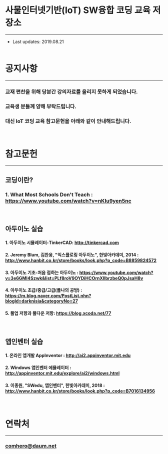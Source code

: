 # 사물인터넷기반(IoT) SW융합 코딩 교육 저장소
----------------------------------------------------
* Last updates: 2019.08.21
<br><br>

# 공지사항
---------------------------------------------------------------
### 교재 편찬을 위해 당분간 강의자료를 올리지 못하게 되었습니다. 
### 교육생 분들께 양해 부탁드립니다.
### 대신 IoT 코딩 교육 참고문헌을 아래와 같이 안내해드립니다.
<br>

# 참고문헌
---------------------------------------------------------------
## 코딩이란?
### 1. What Most Schools Don't Teach : https://www.youtube.com/watch?v=nKIu9yen5nc
<br>

## 아두이노 실습
#### 1. 아두이노 시뮬레이터-TinkerCAD: http://tinkercad.com
#### 2. Jeremy Blum, 김찬웅, "익스플로링 아두이노", 한빛아카데미, 2014 : http://www.hanbit.co.kr/store/books/look.php?p_code=B8859824572
#### 3. 아두이노 기초-처음 접하는 아두이노 : https://www.youtube.com/watch?v=3e6GMI4Szwk&list=PLf8roV9OYDiHCOrnXIlbrzbeQ0pJsaH8v
#### 4. 아두이노 초급/중급/고급(폴나의 공방) : https://m.blog.naver.com/PostList.nhn?blogId=darknisia&categoryNo=27
#### 5. 풀업 저항과 풀다운 저항: https://blog.xcoda.net/77
<br>

## 앱인벤터 실습
#### 1. 온라인 앱개발 AppInventor : http://ai2.appinventor.mit.edu
#### 2. Windows 앱인벤터 에뮬레이터 : http://appinventor.mit.edu/explore/ai2/windows.html
#### 3. 이종원, "SWedu, 앱인벤터", 한빛아카데미, 2018 : http://www.hanbit.co.kr/store/books/look.php?p_code=B7016134956

<br>

# 연락처
---------------------------------------------------------------
### comhero@daum.net









